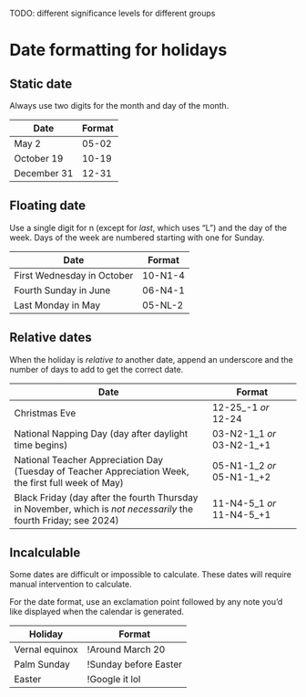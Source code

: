 TODO: different significance levels for different groups

# Date formatting for holidays

## Static date
Always use two digits for the month and day of the month.

| Date | Format |
|------|--------|
| May 2 | <span style="white-space:nowrap">05-02</span> |
| October 19 | <span style="white-space:nowrap">10-19</span> |
| December 31 | <span style="white-space:nowrap">12-31</span> |

## Floating date
Use a single digit for n (except for _last_, which uses “L”) and the day of the week. Days of the week are numbered starting with one for Sunday.

| Date | Format |
|------|--------|
| First Wednesday in October | <span style="white-space:nowrap">10-N1-4</span> |
| Fourth Sunday in June | <span style="white-space:nowrap">06-N4-1</span> |
| Last Monday in May | <span style="white-space:nowrap">05-NL-2</span> |

## Relative dates

When the holiday is _relative to_ another date, append an underscore and the number of days to add to get the correct date.

| Date | Format |
|------|--------|
| Christmas Eve | <span style="white-space:nowrap">12-25_-1</span> _or_ <span style="white-space:nowrap">12-24</span> |
| National Napping Day (day after daylight time begins) | <span style="white-space:nowrap">03-N2-1_1</span> _or_ <span style="white-space:nowrap">03-N2-1_+1</span> |
| National Teacher Appreciation Day (Tuesday of Teacher Appreciation Week, the first full week of May) | <span style="white-space:nowrap">05-N1-1_2</span> _or_ <span style="white-space:nowrap">05-N1-1_+2</span> |
| Black Friday (day after the fourth Thursday in November, which is _not necessarily_ the fourth Friday; see 2024) | <span style="white-space:nowrap">11-N4-5_1</span> _or_ <span style="white-space:nowrap">11-N4-5_+1</span> |

## Incalculable
Some dates are difficult or impossible to calculate. These dates will require manual intervention to calculate.

For the date format, use an exclamation point followed by any note you’d like displayed when the calendar is generated.

| Holiday | Format |
|------|--------|
| Vernal equinox | <span style="white-space:nowrap">!Around March 20</span> |
| Palm Sunday | <span style="white-space:nowrap">!Sunday before Easter</span> |
| Easter | <span style="white-space:nowrap">!Google it lol</span> |